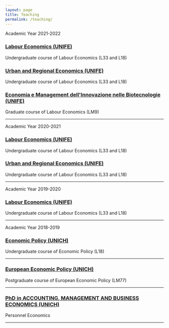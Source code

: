 ```yaml
---
layout: page
title: Teaching
permalink: /teaching/
---
```


Academic Year 2021-2022 

### [Labour Economics (UNIFE)](https://docente.unife.it/davide.antonioli/didattica)
Undergraduate course of Labour Economics (L33 and L18)
### [Urban and Regional Economics (UNIFE)](https://docente.unife.it/davide.antonioli/didattica)
Undergraduate course of Labour Economics (L33 and L18)
###  [Economia e Management dell'Innovazione nelle Biotecnologie (UNIFE)](https://docente.unife.it/davide.antonioli/didattica)
Graduate course of Labour Economics (LM9)

-----

Academic Year 2020-2021 

### [Labour Economics (UNIFE)](https://docente.unife.it/davide.antonioli/didattica)
Undergraduate course of Labour Economics (L33 and L18)
### [Urban and Regional Economics (UNIFE)](https://docente.unife.it/davide.antonioli/didattica)
Undergraduate course of Labour Economics (L33 and L18)

-----

Academic Year 2019-2020 
### [Labour Economics (UNIFE)](http://www.unife.it/economia/economia/insegnamenti/economia-del-lavoro/programmi-a-a-2018-2019/economia-del-lavoro?year=2019)
Undergraduate course of Labour Economics (L33 and L18)

-----

Academic Year 2018-2019 

### [Economic Policy (UNICH)](http://elearning.unich.it/enrol/index.php?id=261)
Undergraduate course of Economic Policy (L18)

-----

### [European Economic Policy (UNICH)](http://elearning.unich.it/enrol/index.php?id=259)
Postgraduate course of European Economic Policy (LM77)

-----

### [PhD in ACCOUNTING, MANAGEMENT AND BUSINESS ECONOMICS (UNICH)](http://www.dea.unich.it/ricerca)
Personnel Economics

-----

<!-- ### [Labour Economics (UNIFE)](http://www.unife.it/economia/economia/insegnamenti/economia-del-lavoro)
Undergraduate course of Labour Economics (L18) -->
